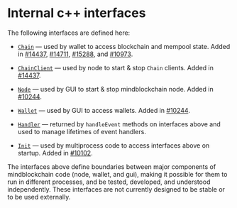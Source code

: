 # Internal c++ interfaces

The following interfaces are defined here:

* [`Chain`](chain.h) — used by wallet to access blockchain and mempool state. Added in [#14437](https://github.com/mindblockchain/mindblockchain/pull/14437), [#14711](https://github.com/mindblockchain/mindblockchain/pull/14711), [#15288](https://github.com/mindblockchain/mindblockchain/pull/15288), and [#10973](https://github.com/mindblockchain/mindblockchain/pull/10973).

* [`ChainClient`](chain.h) — used by node to start & stop `Chain` clients. Added in [#14437](https://github.com/mindblockchain/mindblockchain/pull/14437).

* [`Node`](node.h) — used by GUI to start & stop mindblockchain node. Added in [#10244](https://github.com/mindblockchain/mindblockchain/pull/10244).

* [`Wallet`](wallet.h) — used by GUI to access wallets. Added in [#10244](https://github.com/mindblockchain/mindblockchain/pull/10244).

* [`Handler`](handler.h) — returned by `handleEvent` methods on interfaces above and used to manage lifetimes of event handlers.

* [`Init`](init.h) — used by multiprocess code to access interfaces above on startup. Added in [#10102](https://github.com/mindblockchain/mindblockchain/pull/10102).

The interfaces above define boundaries between major components of mindblockchain code (node, wallet, and gui), making it possible for them to run in different processes, and be tested, developed, and understood independently. These interfaces are not currently designed to be stable or to be used externally.

